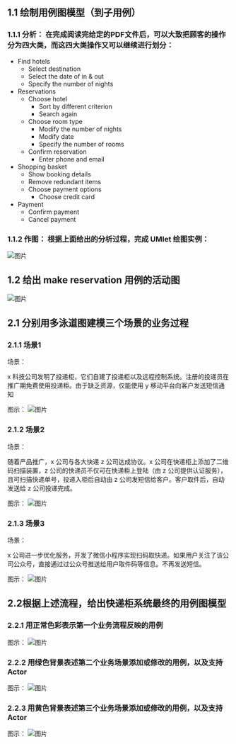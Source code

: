 ## 1.1 绘制用例图模型（到子用例）

### 1.1.1 分析： 在完成阅读完给定的PDF文件后，可以大致把顾客的操作分为四大类，而这四大类操作又可以继续进行划分：

- Find hotels
    - Select destination
    - Select the date of in & out
    - Specify the number of nights
- Reservations
    - Choose hotel
        - Sort by different criterion
        - Search again
    - Choose room type
        - Modify the number of nights
        - Modify date
        - Specify the number of rooms
    - Confirm reservation
        - Enter phone and email
- Shopping basket
    - Show booking details
    - Remove redundant items
    - Choose payment options
        - Choose credit card
- Payment
    - Confirm payment
    - Cancel payment

### 1.1.2 作图： 根据上面给出的分析过程，完成 UMlet 绘图实例：
![图片](https://raw.githubusercontent.com/zxydashagou/xtfxzy/master/1.PNG)

## 1.2 给出 make reservation 用例的活动图
![图片](https://raw.githubusercontent.com/zxydashagou/xtfxzy/master/2.PNG)

## 2.1 分别用多泳道图建模三个场景的业务过程

### 2.1.1 场景1

场景：

x 科技公司发明了投递柜，它们自建了投递柜以及远程控制系统。注册的投递员在推广期免费使用投递柜。由于缺乏资源，仅能使用 y 移动平台向客户发送短信通知

图示：
![图片](https://raw.githubusercontent.com/zxydashagou/xtfxzy/master/3.PNG)

### 2.1.2 场景2

场景：

随着产品推广，x 公司与各大快递 z 公司达成协议。x 公司在快递柜上添加了二维码扫描装置，z 公司的快递员不仅可在快递柜上登陆（由 z 公司提供认证服务）， 且可扫描快递单号，投递入柜后自动由 z 公司发短信给客户。客户取件后，自动发送给 z 公司投递完成。

图示：
![图片](https://raw.githubusercontent.com/zxydashagou/xtfxzy/master/4.PNG)

### 2.1.3 场景3

场景：

x 公司进一步优化服务，开发了微信小程序实现扫码取快递。如果用户关注了该公司公众号，直接通过过公众号推送给用户取件码等信息。不再发送短信。

图示：
![图片](https://raw.githubusercontent.com/zxydashagou/xtfxzy/master/5.PNG)

## 2.2根据上述流程，给出快递柜系统最终的用例图模型

### 2.2.1 用正常色彩表示第一个业务流程反映的用例

图示：
![图片](https://raw.githubusercontent.com/zxydashagou/xtfxzy/master/6.PNG)

### 2.2.2 用绿色背景表述第二个业务场景添加或修改的用例，以及支持 Actor

图示：
![图片](https://raw.githubusercontent.com/zxydashagou/xtfxzy/master/7.PNG)

### 2.2.3 用黄色背景表述第三个业务场景添加或修改的用例，以及支持 Actor

图示：
![图片](https://raw.githubusercontent.com/zxydashagou/xtfxzy/master/8.PNG)
